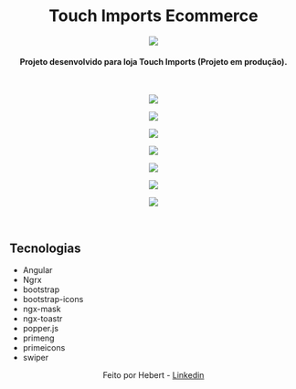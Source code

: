 <h1 align="center">
    Touch Imports Ecommerce
</h1>

<p align="center">
  <a>
    <img src="https://img.shields.io/badge/Angular-DD0031?style=for-the-badge&logo=angular&logoColor=white">
  </a>
</p>

<h4 align="center">
  Projeto desenvolvido para loja Touch Imports (Projeto em produção).
</h4>
<br>
<p align="center"><img align="center" src="https://i.ibb.co/QkBXSSF/home.png"></p>
<p align="center"><img align="center" src="https://i.ibb.co/CtzYdL3/login.png"></p>
<p align="center"><img align="center" src="https://i.ibb.co/BqHMtCk/register.png"></p>
<p align="center"><img align="center" src="https://i.ibb.co/KqnqBqp/products.png"></p>
<p align="center"><img align="center" src="https://i.ibb.co/dJYS05F/product-page.png"></p>
<p align="center"><img align="center" src="https://i.ibb.co/vDbvhDQ/cart.png"></p>
<p align="center"><img align="center" src="https://i.ibb.co/v1DxzPK/checkout.png"></p>
<br>

## Tecnologias

- Angular
- Ngrx
- bootstrap
- bootstrap-icons
- ngx-mask
- ngx-toastr
- popper.js
- primeng
- primeicons
- swiper

<p align="center">
Feito por Hebert - <a href="https://www.linkedin.com/in/hebert-fernandes/" target="_blank">Linkedin
</a>
</p>